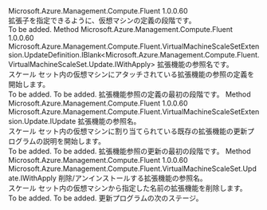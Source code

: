 <Type Name="IWithExtension" FullName="Microsoft.Azure.Management.Compute.Fluent.VirtualMachineScaleSet.Update.IWithExtension">
  <TypeSignature Language="C#" Value="public interface IWithExtension" />
  <TypeSignature Language="ILAsm" Value=".class public interface auto ansi abstract IWithExtension" />
  <TypeSignature Language="DocId" Value="T:Microsoft.Azure.Management.Compute.Fluent.VirtualMachineScaleSet.Update.IWithExtension" />
  <TypeSignature Language="VB.NET" Value="Public Interface IWithExtension" />
  <TypeSignature Language="F#" Value="type IWithExtension = interface" />
  <AssemblyInfo>
    <AssemblyName>Microsoft.Azure.Management.Compute.Fluent</AssemblyName>
    <AssemblyVersion>1.0.0.60</AssemblyVersion>
  </AssemblyInfo>
  <Interfaces />
  <Docs>
    <summary>
            拡張子を指定できるように、仮想マシンの定義の段階です。
            </summary>
    <remarks>To be added.</remarks>
  </Docs>
  <Members>
    <Member MemberName="DefineNewExtension">
      <MemberSignature Language="C#" Value="public Microsoft.Azure.Management.Compute.Fluent.VirtualMachineScaleSetExtension.UpdateDefinition.IBlank&lt;Microsoft.Azure.Management.Compute.Fluent.VirtualMachineScaleSet.Update.IWithApply&gt; DefineNewExtension (string name);" />
      <MemberSignature Language="ILAsm" Value=".method public hidebysig newslot virtual instance class Microsoft.Azure.Management.Compute.Fluent.VirtualMachineScaleSetExtension.UpdateDefinition.IBlank`1&lt;class Microsoft.Azure.Management.Compute.Fluent.VirtualMachineScaleSet.Update.IWithApply&gt; DefineNewExtension(string name) cil managed" />
      <MemberSignature Language="DocId" Value="M:Microsoft.Azure.Management.Compute.Fluent.VirtualMachineScaleSet.Update.IWithExtension.DefineNewExtension(System.String)" />
      <MemberSignature Language="VB.NET" Value="Public Function DefineNewExtension (name As String) As IBlank(Of IWithApply)" />
      <MemberSignature Language="F#" Value="abstract member DefineNewExtension : string -&gt; Microsoft.Azure.Management.Compute.Fluent.VirtualMachineScaleSetExtension.UpdateDefinition.IBlank&lt;Microsoft.Azure.Management.Compute.Fluent.VirtualMachineScaleSet.Update.IWithApply&gt;" Usage="iWithExtension.DefineNewExtension name" />
      <MemberType>Method</MemberType>
      <AssemblyInfo>
        <AssemblyName>Microsoft.Azure.Management.Compute.Fluent</AssemblyName>
        <AssemblyVersion>1.0.0.60</AssemblyVersion>
      </AssemblyInfo>
      <ReturnValue>
        <ReturnType>Microsoft.Azure.Management.Compute.Fluent.VirtualMachineScaleSetExtension.UpdateDefinition.IBlank&lt;Microsoft.Azure.Management.Compute.Fluent.VirtualMachineScaleSet.Update.IWithApply&gt;</ReturnType>
      </ReturnValue>
      <Parameters>
        <Parameter Name="name" Type="System.String" />
      </Parameters>
      <Docs>
        <param name="name">拡張機能の参照名です。</param>
        <summary>
            スケール セット内の仮想マシンにアタッチされている拡張機能の参照の定義を開始します。
            </summary>
        <returns>To be added.</returns>
        <remarks>To be added.</remarks>
        <return>拡張機能参照の定義の最初の段階です。</return>
      </Docs>
    </Member>
    <Member MemberName="UpdateExtension">
      <MemberSignature Language="C#" Value="public Microsoft.Azure.Management.Compute.Fluent.VirtualMachineScaleSetExtension.Update.IUpdate UpdateExtension (string name);" />
      <MemberSignature Language="ILAsm" Value=".method public hidebysig newslot virtual instance class Microsoft.Azure.Management.Compute.Fluent.VirtualMachineScaleSetExtension.Update.IUpdate UpdateExtension(string name) cil managed" />
      <MemberSignature Language="DocId" Value="M:Microsoft.Azure.Management.Compute.Fluent.VirtualMachineScaleSet.Update.IWithExtension.UpdateExtension(System.String)" />
      <MemberSignature Language="VB.NET" Value="Public Function UpdateExtension (name As String) As IUpdate" />
      <MemberSignature Language="F#" Value="abstract member UpdateExtension : string -&gt; Microsoft.Azure.Management.Compute.Fluent.VirtualMachineScaleSetExtension.Update.IUpdate" Usage="iWithExtension.UpdateExtension name" />
      <MemberType>Method</MemberType>
      <AssemblyInfo>
        <AssemblyName>Microsoft.Azure.Management.Compute.Fluent</AssemblyName>
        <AssemblyVersion>1.0.0.60</AssemblyVersion>
      </AssemblyInfo>
      <ReturnValue>
        <ReturnType>Microsoft.Azure.Management.Compute.Fluent.VirtualMachineScaleSetExtension.Update.IUpdate</ReturnType>
      </ReturnValue>
      <Parameters>
        <Parameter Name="name" Type="System.String" />
      </Parameters>
      <Docs>
        <param name="name">拡張機能の参照名。</param>
        <summary>
            スケール セット内の仮想マシンに割り当てられている既存の拡張機能の更新プログラムの説明を開始します。
            </summary>
        <returns>To be added.</returns>
        <remarks>To be added.</remarks>
        <return>拡張機能参照の更新の最初の段階です。</return>
      </Docs>
    </Member>
    <Member MemberName="WithoutExtension">
      <MemberSignature Language="C#" Value="public Microsoft.Azure.Management.Compute.Fluent.VirtualMachineScaleSet.Update.IWithApply WithoutExtension (string name);" />
      <MemberSignature Language="ILAsm" Value=".method public hidebysig newslot virtual instance class Microsoft.Azure.Management.Compute.Fluent.VirtualMachineScaleSet.Update.IWithApply WithoutExtension(string name) cil managed" />
      <MemberSignature Language="DocId" Value="M:Microsoft.Azure.Management.Compute.Fluent.VirtualMachineScaleSet.Update.IWithExtension.WithoutExtension(System.String)" />
      <MemberSignature Language="VB.NET" Value="Public Function WithoutExtension (name As String) As IWithApply" />
      <MemberSignature Language="F#" Value="abstract member WithoutExtension : string -&gt; Microsoft.Azure.Management.Compute.Fluent.VirtualMachineScaleSet.Update.IWithApply" Usage="iWithExtension.WithoutExtension name" />
      <MemberType>Method</MemberType>
      <AssemblyInfo>
        <AssemblyName>Microsoft.Azure.Management.Compute.Fluent</AssemblyName>
        <AssemblyVersion>1.0.0.60</AssemblyVersion>
      </AssemblyInfo>
      <ReturnValue>
        <ReturnType>Microsoft.Azure.Management.Compute.Fluent.VirtualMachineScaleSet.Update.IWithApply</ReturnType>
      </ReturnValue>
      <Parameters>
        <Parameter Name="name" Type="System.String" />
      </Parameters>
      <Docs>
        <param name="name">削除/アンインストールする拡張機能の参照名。</param>
        <summary>
            スケール セット内の仮想マシンから指定した名前の拡張機能を削除します。
            </summary>
        <returns>To be added.</returns>
        <remarks>To be added.</remarks>
        <return>更新プログラムの次のステージ。</return>
      </Docs>
    </Member>
  </Members>
</Type>